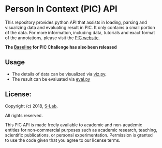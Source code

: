 # Person In Context (PIC) API

This repository provides python API that assists in loading, parsing and visualizing data and evaluating result in PIC. It only contains a small portion of the data. For more information, including data, tutorials and exact format of the annotations, please visit the [PIC website](http://www.picdataset.com/challenge/index/).

**The [Baseline](https://github.com/siliu-group/pic-challenge-baseline) for PIC Challenge has also been released**

## Usage

- The details of data can be visualized via [viz.py](https://github.com/siliu-group/pic-challenge/blob/master/viz.py).
- The result can be evaluated via [eval.py](https://github.com/siliu-group/pic-challenge/blob/master/eval.py)

## License:

Copyright (c) 2018, [S-Lab](http://liusi-group.com/).

All rights reserved.

This PIC API is made freely available to academic and non-academic entities for non-commercial purposes such as academic research, teaching, scientific publications, or personal experimentation. Permission is granted to use the code given that you agree to our license terms.